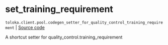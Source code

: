 # set_training_requirement
`toloka.client.pool.codegen_setter_for_quality_control_training_requirement` | [Source code](https://github.com/Toloka/toloka-kit/blob/v1.1.1/src/client/pool/__init__.py#L0)

A shortcut setter for quality_control.training_requirement

